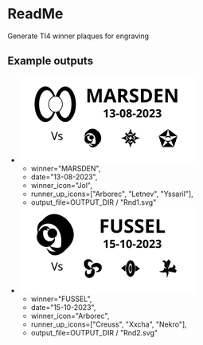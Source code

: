 # ReadMe

Generate TI4 winner plaques for engraving

## Example outputs

 - ![Round1](./outputs/Rnd1.svg)
   - winner="MARSDEN",
   - date="13-08-2023",
   - winner_icon="Jol",
   - runner_up_icons=["Arborec", "Letnev", "Yssaril"],
   - output_file=OUTPUT_DIR / "Rnd1.svg"
 - ![Round2](./outputs/Rnd2.svg)
   - winner="FUSSEL",
   - date="15-10-2023",
   - winner_icon="Arborec",
   - runner_up_icons=["Creuss", "Xxcha", "Nekro"],
   - output_file=OUTPUT_DIR / "Rnd2.svg"